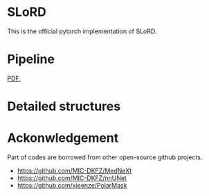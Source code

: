 # SLoRD

This is the official pytorch implementation of SLoRD.

# Pipeline
<a href="AlexYouXin.github.io/SLoRD-VerSe/blob/main/pipeline_refined.pdf" target="_blank">PDF.</a>

# Detailed structures


# Ackonwledgement
Part of codes are borrowed from other open-source github projects.

* https://github.com/MIC-DKFZ/MedNeXt
* https://github.com/MIC-DKFZ/nnUNet
* https://github.com/xieenze/PolarMask
